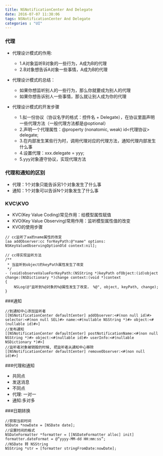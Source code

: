 ```yaml
---
title: NSNotificationCenter And Delegate
date: 2016-07-07 11:38:06
tags: NSNotificationCenter And Delegate
categories : "UI"
---
```


### 代理
* 代理设计模式的作用:
    * 1.A对象监听B对象的一些行为，A成为B的代理
    * 2.B对象想告诉A对象一些事情，A成为B的代理

* 代理设计模式的总结：
    * 如果你想监听别人的一些行为，那么你就要成为别人的代理
    * 如果你想告诉别人一些事情，那么就让别人成为你的代理

* 代理设计模式的开发步骤
    * 1.拟一份协议（协议名字的格式：控件名 + Delegate），在协议里面声明一些代理方法（一般代理方法都是@optional）
    * 2.声明一个代理属性：@property (nonatomic, weak) id<代理协议> delegate;
    * 3.在内部发生某些行为时，调用代理对应的代理方法，通知代理内部发生什么事
    * 4.设置代理：xxx.delegate = yyy;
    * 5.yyy对象遵守协议，实现代理方法

### 代理和通知的区别
- 代理：1个对象只能告诉另1个对象发生了什么事
- 通知：1个对象可以告诉N个对象发生了什么事

### KVC\KVO
- KVC(Key Value Coding)常见作用：给模型属性赋值
- KVO(Key Value Observing)常用作用：监听模型属性值的改变
- KVO的使用步骤<br>

```objc
// cc监听了aa的name属性的改变
[aa addObserver:cc forKeyPath:@"name" options: NSKeyValueObservingOptionOld context:nil];

// cc得实现监听方法
/**
 * 当监听到object的keyPath属性发生了改变
 */
- (void)observeValueForKeyPath:(NSString *)keyPath ofObject:(id)object change:(NSDictionary *)change context:(void *)context
{
    NSLog(@"监听到%@对象的%@属性发生了改变， %@", object, keyPath, change);
}
```

###通知
```objc
//到通知中心添加监听者
[[NSNotificationCenter defaultCenter] addObserver:<#(non null id)#> selector:<#(non null SEL)#> name:<#(nullable NSString *)#> object:<#(nullable id)#>]
//发布通知
[[NSNotificationCenter defaultCenter] postNotificationName:<#(non null NSString *)#> object:<#(nullable id)#> userInfo:<#(nullable NSDictionary *)#>]
//监听者对象被销毁的时候, 把监听者从通知中心移除
[[NSNotificationCenter defaultCenter] removeObserver:<#(non null id)#>]
```
###代理和通知
- 共同点
 - 发送消息
- 不同点
 - 代理: 一对一
 - 通知:多对多

###日期转换
```objc
//获取当前时间
NSDate *nowDate = [NSDate date];
//设置时间的格式
NSDateFormatter *formatter = [[NSDateFormatter alloc] init]
formatter.dateFormat = @“yyyy-MM-dd HH:mm:ss”;
//NSDate 转 NSString
NSString *str = [formatter stringFromDate:nowDate];
```

